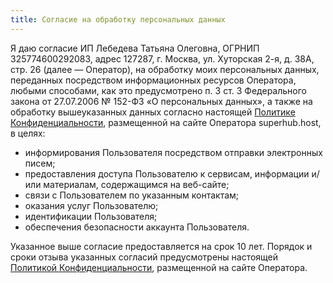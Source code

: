 ```yaml
---
title: Согласие на обработку персональных данных
---
```


Я даю согласие ИП Лебедева Татьяна Олеговна, ОГРНИП 325774600292083, адрес 127287, г. Москва, ул. Хуторская 2-я, д. 38А, стр. 26 (далее — Оператор), на обработку моих персональных данных, переданных посредством информационных ресурсов Оператора, любыми способами, как это предусмотрено п. 3 ст. 3 Федерального закона от 27.07.2006 № 152-ФЗ «О персональных данных», а также на обработку вышеуказанных данных согласно настоящей [Политике Конфиденциальности](/privacy), размещенной на сайте Оператора superhub.host, в целях:

* информирования Пользователя посредством отправки электронных писем;
* предоставления доступа Пользователю к сервисам, информации и/или материалам, содержащимся на веб-сайте;
* связи с Пользователем по указанным контактам;
* оказания услуг Пользователю;
* идентификации Пользователя;
* обеспечения безопасности аккаунта Пользователя.

Указанное выше согласие предоставляется на срок 10 лет. Порядок и сроки отзыва указанных согласий предусмотрены настоящей [Политикой Конфиденциальности](/privacy), размещенной на сайте Оператора.

